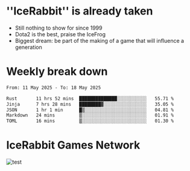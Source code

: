 # ''IceRabbit'' is already taken
- Still nothing to show for since 1999
- Dota2 is the best, praise the IceFrog
- Biggest dream: be part of the making of a game that will influence a generation

# Weekly break down
<!--START_SECTION:waka-->

```txt
From: 11 May 2025 - To: 18 May 2025

Rust       11 hrs 52 mins  ██████████████░░░░░░░░░░░   55.71 %
Jinja      7 hrs 28 mins   ████████▓░░░░░░░░░░░░░░░░   35.05 %
JSON       1 hr 1 min      █▒░░░░░░░░░░░░░░░░░░░░░░░   04.81 %
Markdown   24 mins         ▒░░░░░░░░░░░░░░░░░░░░░░░░   01.91 %
TOML       16 mins         ▒░░░░░░░░░░░░░░░░░░░░░░░░   01.30 %
```

<!--END_SECTION:waka-->

# IceRabbit Games Network
![test](https://steam-stat.vercel.app/api?profileName=IceRabbit.png)
